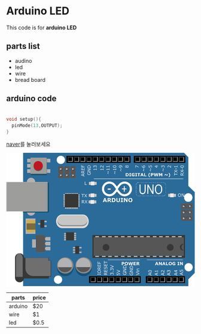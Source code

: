 # Arduino LED 
This code is for **arduino LED**

## parts list

* audino
* led
* wire
* bread board


## arduino code

```cpp

void setup(){
  pinMode(13,OUTPUT);
}

```
[naver](https://www.naver.com)를 눌러보세요

![fig](https://github.com/cchamchi/arduino_led/blob/master/image/arduino-2168193_960_720.png)


|parts|price|
|-|-|
|arduino|$20|
|wire|$1|
|led|$0.5|

